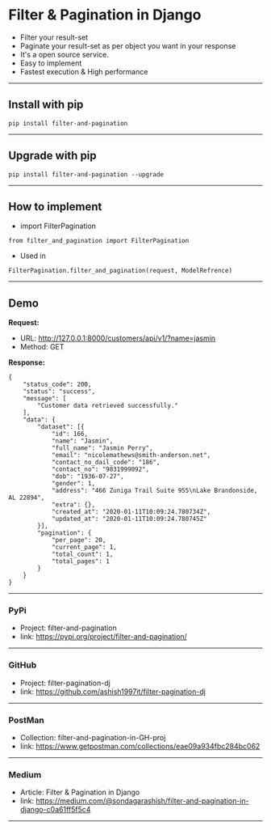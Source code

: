 # Filter & Pagination in Django

- Filter your result-set
- Paginate your result-set as per object you want in your response
- It's a open source service. 
- Easy to implement
- Fastest execution & High performance

---
## Install with pip
```
pip install filter-and-pagination
```

---
## Upgrade with pip
```
pip install filter-and-pagination --upgrade
```

---
## How to implement
- import  FilterPagination
```
from filter_and_pagination import FilterPagination
```

- Used in
```
FilterPagination.filter_and_pagination(request, ModelRefrence)
```

---
## Demo

 **Request:**
 - URL: http://127.0.0.1:8000/customers/api/v1/?name=jasmin
 - Method: GET

**Response:**
```
{
	"status_code": 200,
	"status": "success",
	"message": [
		"Customer data retrieved successfully."
	],
	"data": {
		"dataset": [{
			"id": 166,
			"name": "Jasmin",
			"full_name": "Jasmin Perry",
			"email": "nicolemathews@smith-anderson.net",
			"contact_no_dail_code": "186",
			"contact_no": "9831999092",
			"dob": "1936-07-27",
			"gender": 1,
			"address": "466 Zuniga Trail Suite 955\nLake Brandonside, AL 22894",
			"extra": {},
			"created_at": "2020-01-11T10:09:24.780734Z",
			"updated_at": "2020-01-11T10:09:24.780745Z"
		}],
		"pagination": {
			"per_page": 20,
			"current_page": 1,
			"total_count": 1,
			"total_pages": 1
		}
	}
}
```

---
### PyPi
- Project: filter-and-pagination
- link: https://pypi.org/project/filter-and-pagination/

---
### GitHub
- Project: filter-pagination-dj
- link: https://github.com/ashish1997it/filter-pagination-dj

---
### PostMan
- Collection: filter-and-pagination-in-GH-proj
- link: https://www.getpostman.com/collections/eae09a934fbc284bc062

---
### Medium
- Article: Filter & Pagination in Django
- link: https://medium.com/@sondagarashish/filter-and-pagination-in-django-c0a61ff5f5c4

---
